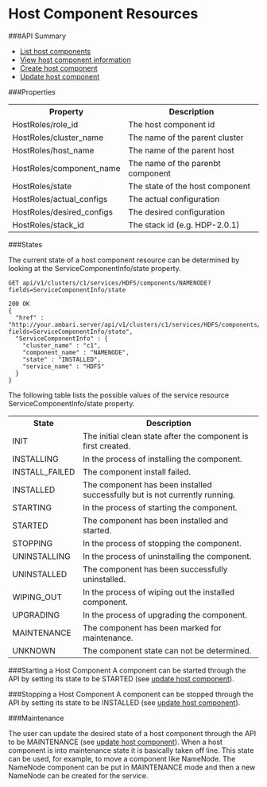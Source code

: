 <!---
Licensed to the Apache Software Foundation (ASF) under one or more
contributor license agreements. See the NOTICE file distributed with
this work for additional information regarding copyright ownership.
The ASF licenses this file to You under the Apache License, Version 2.0
(the "License"); you may not use this file except in compliance with
the License. You may obtain a copy of the License at

http://www.apache.org/licenses/LICENSE-2.0

Unless required by applicable law or agreed to in writing, software
distributed under the License is distributed on an "AS IS" BASIS,
WITHOUT WARRANTIES OR CONDITIONS OF ANY KIND, either express or implied.
See the License for the specific language governing permissions and
limitations under the License.
-->

# Host Component Resources
###API Summary


- [List host components](host-components.md)
- [View host component information](host-component.md)
- [Create host component](create-hostcomponent.md)
- [Update host component](update-hostcomponent.md)

###Properties

<table>
  <tr>
    <th>Property</th>
    <th>Description</th>
  </tr>
  <tr>
    <td>HostRoles/role_id</td>
    <td>The host component id</td>  
  </tr>
  <tr>
    <td>HostRoles/cluster_name</td>
    <td>The name of the parent cluster</td>  
  </tr>
  <tr>
    <td>HostRoles/host_name</td>
    <td>The name of the parent host</td>  
  </tr>
  <tr>
    <td>HostRoles/component_name</td>
    <td>The name of the parenbt component</td>  
  </tr>
  <tr>
    <td>HostRoles/state</td>
    <td>The state of the host component</td>  
  </tr>
  <tr>
    <td>HostRoles/actual_configs</td>
    <td>The actual configuration</td>  
  </tr>
  <tr>
    <td>HostRoles/desired_configs</td>
    <td>The desired configuration</td>  
  </tr>
  <tr>
    <td>HostRoles/stack_id</td>
    <td>The stack id (e.g. HDP-2.0.1)</td>  
  </tr>
</table>



###States

The current state of a host component resource can be determined by looking at the ServiceComponentInfo/state property.


    GET api/v1/clusters/c1/services/HDFS/components/NAMENODE?fields=ServiceComponentInfo/state

    200 OK
    {
      "href" : "http://your.ambari.server/api/v1/clusters/c1/services/HDFS/components/NAMENODE?fields=ServiceComponentInfo/state",
      "ServiceComponentInfo" : {
        "cluster_name" : "c1",
        "component_name" : "NAMENODE",
        "state" : "INSTALLED",
        "service_name" : "HDFS"
      }
    }

The following table lists the possible values of the service resource ServiceComponentInfo/state property.
<table>
  <tr>
    <th>State</th>
    <th>Description</th>
  </tr>
  <tr>
    <td>INIT</td>
    <td>The initial clean state after the component is first created.</td>  
  </tr>
  <tr>
    <td>INSTALLING</td>
    <td>In the process of installing the component.</td>  
  </tr>
  <tr>
    <td>INSTALL_FAILED</td>
    <td>The component install failed.</td>  
  </tr>
  <tr>
    <td>INSTALLED</td>
    <td>The component has been installed successfully but is not currently running.</td>  
  </tr>
  <tr>
    <td>STARTING</td>
    <td>In the process of starting the component.</td>  
  </tr>
  <tr>
    <td>STARTED</td>
    <td>The component has been installed and started.</td>  
  </tr>
  <tr>
    <td>STOPPING</td>
    <td>In the process of stopping the component.</td>  
  </tr>

  <tr>
    <td>UNINSTALLING</td>
    <td>In the process of uninstalling the component.</td>  
  </tr>
  <tr>
    <td>UNINSTALLED</td>
    <td>The component has been successfully uninstalled.</td>  
  </tr>
  <tr>
    <td>WIPING_OUT</td>
    <td>In the process of wiping out the installed component.</td>  
  </tr>
  <tr>
    <td>UPGRADING</td>
    <td>In the process of upgrading the component.</td>  
  </tr>
  <tr>
    <td>MAINTENANCE</td>
    <td>The component has been marked for maintenance.</td>  
  </tr>
  <tr>
    <td>UNKNOWN</td>
    <td>The component state can not be determined.</td>  
  </tr>
</table>


###Starting a Host Component
A component can be started through the API by setting its state to be STARTED (see [update host component](update-hostcomponent.md)).

###Stopping a Host Component
A component can be stopped through the API by setting its state to be INSTALLED (see [update host component](update-hostcomponent.md)).

###Maintenance

The user can update the desired state of a host component through the API to be MAINTENANCE (see [update host component](update-hostcomponent.md)).  When a host component is into maintenance state it is basically taken off line. This state can be used, for example, to move a component like NameNode.  The NameNode component can be put in MAINTENANCE mode and then a new NameNode can be created for the service. 



